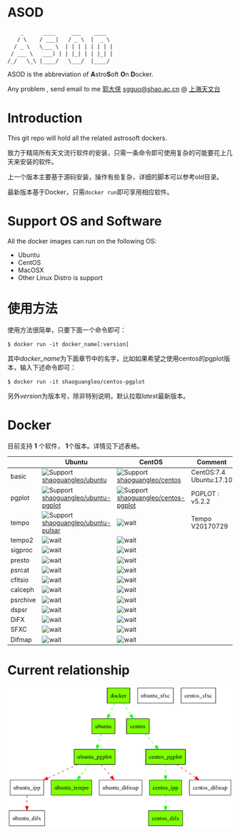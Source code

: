 # ASOD

```
    _      ____     ___    ____
   / \    / ___|   / _ \  |  _ \
  / _ \   \___ \  | | | | | | | |
 / ___ \   ___) | | |_| | | |_| |
/_/   \_\ |____/   \___/  |____/

```

ASOD is the abbreviation of **A**stro**S**oft **O**n **D**ocker.

Any problem , send email to me [郭大侠](https://github.com/shaoguangleo) <sgguo@shao.ac.cn> @ [上海天文台](http://www.shao.ac.cn)

# Introduction

This git repo will hold all the related astrosoft dockers.

致力于精简所有天文流行软件的安装，只需一条命令即可使用复杂的可能要花上几天来安装的软件。

上一个版本主要基于源码安装，操作有些复杂，详细的脚本可以参考old目录。

最新版本基于Docker，只需`docker run`即可享用相应软件。

# Support OS and Software

All the docker images can run on the following OS:

- Ubuntu
- CentOS
- MacOSX
- Other Linux Distro is support

# 使用方法



使用方法很简单，只要下面一个命令即可：

```
$ docker run -it docker_name[:version]
```

其中*docker_name*为下面章节中的名字，比如如果希望之使用centos的pgplot版本，输入下述命令即可：

```
$ docker run -it shaoguangleo/centos-pgplot
```

另外*version*为版本号，除非特别说明，默认拉取*latest*最新版本。


# Docker

目前支持 **1** 个软件， **1**个版本。详情见下述表格。

|     | Ubuntu     |  CentOS    |  Comment |
|----|-----|-----|-----|
|basic|![Support](https://github.com/shaoguangleo/AstroSoft/blob/master/images/support.png)[shaoguangleo/ubuntu](https://github.com/shaoguangleo/docker-ubuntu)|![Support](https://github.com/shaoguangleo/AstroSoft/blob/master/images/support.png) [shaoguangleo/centos](https://github.com/shaoguangleo/docker-centos)| CentOS:7.4 </br> Ubuntu:17.10|
|pgplot|![Support](https://github.com/shaoguangleo/AstroSoft/blob/master/images/support.png) [shaoguangleo/ubuntu-pgplot](https://github.com/shaoguangleo/docker-ubuntu-pgplot/)|![Support](https://github.com/shaoguangleo/AstroSoft/blob/master/images/support.png) [shaoguangleo/centos-pgplot](https://github.com/shaoguangleo/docker-centos-pgplot/)| PGPLOT : v5.2.2 |
|tempo|![Support](https://github.com/shaoguangleo/AstroSoft/blob/master/images/support.png)[shaoguangleo/ubuntu-pulsar](https://github.com/shaoguangleo/docker-ubuntu-pulsar) |![wait](https://github.com/shaoguangleo/AstroSoft/blob/master/images/wait.png)|Tempo V20170729 |
|tempo2|![wait](https://github.com/shaoguangleo/AstroSoft/blob/master/images/wait.png)|![wait](https://github.com/shaoguangleo/AstroSoft/blob/master/images/wait.png)||
|sigproc|![wait](https://github.com/shaoguangleo/AstroSoft/blob/master/images/wait.png)|![wait](https://github.com/shaoguangleo/AstroSoft/blob/master/images/wait.png)||
|presto|![wait](https://github.com/shaoguangleo/AstroSoft/blob/master/images/wait.png)|![wait](https://github.com/shaoguangleo/AstroSoft/blob/master/images/wait.png)||
|psrcat|![wait](https://github.com/shaoguangleo/AstroSoft/blob/master/images/wait.png)|![wait](https://github.com/shaoguangleo/AstroSoft/blob/master/images/wait.png)||
|cfitsio|![wait](https://github.com/shaoguangleo/AstroSoft/blob/master/images/wait.png)|![wait](https://github.com/shaoguangleo/AstroSoft/blob/master/images/wait.png)||
|calceph|![wait](https://github.com/shaoguangleo/AstroSoft/blob/master/images/wait.png)|![wait](https://github.com/shaoguangleo/AstroSoft/blob/master/images/wait.png)||
|psrchive|![wait](https://github.com/shaoguangleo/AstroSoft/blob/master/images/wait.png)|![wait](https://github.com/shaoguangleo/AstroSoft/blob/master/images/wait.png)||
|dspsr|![wait](https://github.com/shaoguangleo/AstroSoft/blob/master/images/wait.png)|![wait](https://github.com/shaoguangleo/AstroSoft/blob/master/images/wait.png)||
|DiFX|![wait](https://github.com/shaoguangleo/AstroSoft/blob/master/images/wait.png)|![wait](https://github.com/shaoguangleo/AstroSoft/blob/master/images/wait.png)||
|SFXC|![wait](https://github.com/shaoguangleo/AstroSoft/blob/master/images/wait.png)|![wait](https://github.com/shaoguangleo/AstroSoft/blob/master/images/wait.png)||
|Difmap|![wait](https://github.com/shaoguangleo/AstroSoft/blob/master/images/wait.png)|![wait](https://github.com/shaoguangleo/AstroSoft/blob/master/images/wait.png)||


# Current relationship

![wait](relation.png)
